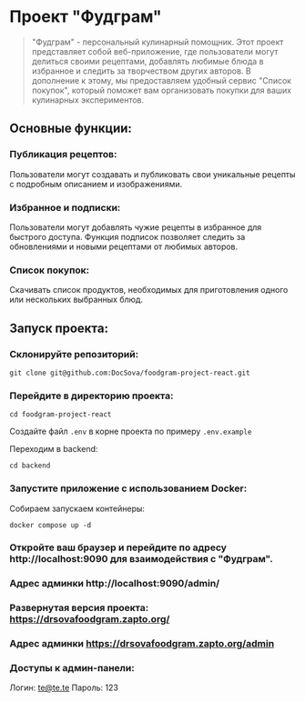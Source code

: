 # Проект "Фудграм"

> "Фудграм" - персональный кулинарный помощник. Этот проект представляет собой веб-приложение, где пользователи могут делиться своими рецептами, добавлять любимые блюда в избранное и следить за творчеством других авторов. В дополнение к этому, мы предоставляем удобный сервис "Список покупок", который поможет вам организовать покупки для ваших кулинарных экспериментов.


## Основные функции:

### Публикация рецептов:
Пользователи могут создавать и публиковать свои уникальные рецепты с подробным описанием и изображениями.

### Избранное и подписки:
Пользователи могут добавлять чужие рецепты в избранное для быстрого доступа.
Функция подписок позволяет следить за обновлениями и новыми рецептами от любимых авторов.

### Список покупок:
Скачивать список продуктов, необходимых для приготовления одного или нескольких выбранных блюд.

## Запуск проекта:

### Склонируйте репозиторий:
```
git clone git@github.com:DocSova/foodgram-project-react.git
```

### Перейдите в директорию проекта:
```
cd foodgram-project-react
```
Создайте файл ```.env``` в корне проекта по примеру ```.env.example```

Переходим в backend:
```
cd backend
```

### Запустите приложение с использованием Docker:

Собираем запускаем контейнеры:

```
docker compose up -d
```


### Откройте ваш браузер и перейдите по адресу http://localhost:9090 для взаимодействия с "Фудграм".
### Адрес админки http://localhost:9090/admin/

### Развернутая версия проекта: https://drsovafoodgram.zapto.org/
### Адрес админки https://drsovafoodgram.zapto.org/admin

### Доступы к админ-панели:

Логин: te@te.te
Пароль: 123